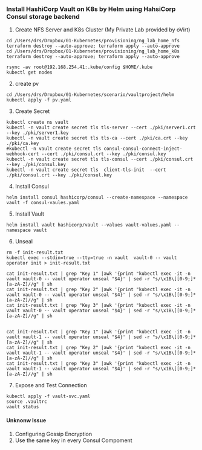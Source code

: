 ### Install HashiCorp Vault on K8s by Helm using HahsiCorp Consul storage backend

1. Create NFS Server and K8s Cluster (My Private Lab provided by oVirt)
```
cd /Users/drs/Dropbox/01-Kubernetes/provisioning/ng_lab_home_nfs
terraform destroy --auto-approve; terraform apply --auto-approve
cd /Users/drs/Dropbox/01-Kubernetes/provisioning/ng_lab_home_k8s
terraform destroy --auto-approve; terraform apply --auto-approve

rsync -av root@192.168.254.41:.kube/config $HOME/.kube
kubectl get nodes
```
2. create pv
```
cd /Users/drs/Dropbox/01-Kubernetes/scenario/vaultproject/helm
kubectl apply -f pv.yaml
```
3. Create Secret
```
kubectl create ns vault
kubectl -n vault create secret tls tls-server --cert ./pki/server1.crt --key ./pki/server1.key
kubectl -n vault create secret tls tls-ca --cert ./pki/ca.crt --key ./pki/ca.key
#kubectl -n vault create secret tls consul-consul-connect-inject-webhook-cert --cert ./pki/consul.crt --key ./pki/consul.key
kubectl -n vault create secret tls tls-consul --cert ./pki/consul.crt --key ./pki/consul.key
kubectl -n vault create secret tls  client-tls-init  --cert ./pki/consul.crt --key ./pki/consul.key
```
4. Install Consul
```
helm install consul hashicorp/consul --create-namespace --namespace vault -f consul-vaules.yaml
```
5. Install Vault
```
helm install vault hashicorp/vault --values vault-values.yaml --namespace vault
```

6. Unseal
```
rm -f init-result.txt
kubectl exec --stdin=true --tty=true -n vault  vault-0 -- vault operator init > init-result.txt

cat init-result.txt | grep "Key 1" |awk '{print "kubectl exec -it -n vault vault-0 -- vault operator unseal "$4}' | sed -r "s/\x1B\[[0-9;]*[a-zA-Z]//g" | sh
cat init-result.txt | grep "Key 2" |awk '{print "kubectl exec -it -n vault vault-0 -- vault operator unseal "$4}' | sed -r "s/\x1B\[[0-9;]*[a-zA-Z]//g" | sh
cat init-result.txt | grep "Key 3" |awk '{print "kubectl exec -it -n vault vault-0 -- vault operator unseal "$4}' | sed -r "s/\x1B\[[0-9;]*[a-zA-Z]//g" | sh


cat init-result.txt | grep "Key 1" |awk '{print "kubectl exec -it -n vault vault-1 -- vault operator unseal "$4}' | sed -r "s/\x1B\[[0-9;]*[a-zA-Z]//g" | sh
cat init-result.txt | grep "Key 2" |awk '{print "kubectl exec -it -n vault vault-1 -- vault operator unseal "$4}' | sed -r "s/\x1B\[[0-9;]*[a-zA-Z]//g" | sh
cat init-result.txt | grep "Key 3" |awk '{print "kubectl exec -it -n vault vault-1 -- vault operator unseal "$4}' | sed -r "s/\x1B\[[0-9;]*[a-zA-Z]//g" | sh
```

7. Expose and Test Connection
```
kubectl apply -f vault-svc.yaml
source .vaultrc
vault status
```

#### Unknonw Issue
1. Configuring Gossip Encryption
2. Use the same key in every Consul Compoment
